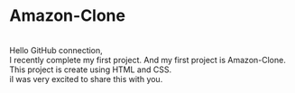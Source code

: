 # Amazon-Clone
<br>
Hello GitHub connection,
<br>
I recently complete my first project. And my first project is Amazon-Clone. This project is create using HTML and CSS. 
<br>
iI was very excited  to share this with you.
<br>
